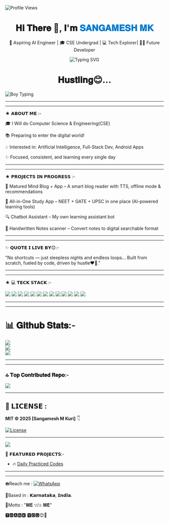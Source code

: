 ![Profile Views](https://komarev.com/ghpvc/?username=Sangamesh-star&color=red&style=flat-square)

<h1 align="center">𝐇𝐢 𝐓𝐡𝐞𝐫𝐞 👋, 𝐈'𝐦 <span style="color:#007acc">𝐒𝐀𝐍𝐆𝐀𝐌𝐄𝐒𝐇 𝐌𝐊</span></h1> <p align="center"> 🚀 Aspiring AI Engineer | 🎓 CSE Undergrad | 💻 Tech Explorer| 👨‍💻 Future Developer<br></p> <p align="center"> <img
src="https://readme-typing-svg.herokuapp.com?font=Fira+Code&duration=2000&pause=1000&center=true&width=435&lines=Learning+Python+%7C+AI+%7C+App+Dev;Never+stop+learning+%F0%9F%92%AA" alt="Typing SVG" /> </p> 


<h1 align="center">𝐇𝐮𝐬𝐭𝐥𝐢𝐧𝐠😊...</span></h1>

![Boy Typing](https://media.giphy.com/media/qgQUggAC3Pfv687qPC/giphy.gif)


---
___
★ 𝗔𝗕𝗢𝗨𝗧 𝗠𝗘 :-

🎓 I Will do Computer Science & Engineering(CSE)<br> 

📚 Preparing to enter the digital world! <br> 

💡 Interested in: Artificial Intelligence, Full-Stack Dev, Android Apps<br> 

✨ Focused, consistent, and learning every single day<br>

---
___
★ 𝗣𝗥𝗢𝗝𝗘𝗖𝗧𝗦 𝗜𝗡 𝗣𝗥𝗢𝗚𝗥𝗘𝗦𝗦 :-

🧠  Matured Mind Blog + App  – A smart blog reader with TTS, offline mode & recommendations  <br> 

📘   All-in-One Study App  – NEET + GATE + UPSC in one place (AI-powered learning tools)  <br> 

🔍  Chatbot Assistant – My own learning assistant bot  <br>  

📖   Handwritten Notes scanner – Convert notes to digital searchable format<br>

---
___

✨ 𝗤𝗨𝗢𝗧𝗘 𝗜 𝗟𝗜𝗩𝗘 𝗕𝗬😊:-

"No shortcuts — just sleepless nights and endless loops...
Built from scratch, fueled by code, driven by hustle❤️‍🔥."

---
___



★ 💻 𝗧𝗘𝗖𝗞 𝗦𝗧𝗔𝗖𝗞 :-

<p align="left">
  <!-- Programming Languages -->
  <img src="https://img.shields.io/badge/Python-3776AB?style=for-the-badge&logo=python&logoColor=white"/>
  <img src="https://img.shields.io/badge/C-00599C?style=for-the-badge&logo=c&logoColor=white"/>
  <img src="https://img.shields.io/badge/C++-00599C?style=for-the-badge&logo=c%2B%2B&logoColor=white"/>
  <img src="https://img.shields.io/badge/Java-007396?style=for-the-badge&logo=java&logoColor=white"/>
  <img src="https://img.shields.io/badge/JavaScript-F7DF1E?style=for-the-badge&logo=javascript&logoColor=black"/>

  <!-- DSA -->
  <img src="https://img.shields.io/badge/DSA-C,%20Java,%20JS-blue?style=for-the-badge"/>

  <!-- Frameworks & Tools -->
  <img src="https://img.shields.io/badge/Django-092E20?style=for-the-badge&logo=django&logoColor=white"/>
  <img src="https://img.shields.io/badge/GenAI-06B6D4?style=for-the-badge&logo=openai&logoColor=white"/>
  <img src="https://img.shields.io/badge/BCI(Brain_Computer_Interface)-4B0082?style=for-the-badge"/>
  <img src="https://img.shields.io/badge/AI-000000?style=for-the-badge&logo=artificial-intelligence&logoColor=white"/>
  <img src="https://img.shields.io/badge/ML-FF6F00?style=for-the-badge&logo=python&logoColor=white"/>
  <img src="https://img.shields.io/badge/Data%20Science-29465B?style=for-the-badge&logo=data&logoColor=white"/>

  <!-- Embedded Systems -->
  <img src="https://img.shields.io/badge/Arduino-00979D?style=for-the-badge&logo=arduino&logoColor=white"/>
</p>

---
___

# 📊 𝐆𝐢𝐭𝐡𝐮𝐛 𝐒𝐭𝐚𝐭𝐬:-
![](https://github-readme-stats.vercel.app/api?username=Sangamesh-star&theme=default&hide_border=true&include_all_commits=true&count_private=false)<br/>
![](https://nirzak-streak-stats.vercel.app/?user=Sangamesh-star&theme=default&hide_border=true)<br/>
![](https://github-readme-stats.vercel.app/api/top-langs/?username=Sangamesh-star&theme=default&hide_border=true&include_all_commits=true&count_private=false&layout=compact)

---
___

### 🔝 𝐓𝐨𝐩 𝐂𝐨𝐧𝐭𝐫𝐢𝐛𝐮𝐭𝐞𝐝 𝐑𝐞𝐩𝐨:-
![](https://github-contributor-stats.vercel.app/api?username=Sangamesh-star&limit=5&theme=dark&combine_all_yearly_contributions=true)

---

## 📜 𝗟𝗜𝗖𝗘𝗡𝗦𝗘 :  
**MIT © 2025 [Sangamesh M Kuri]**  👇


[![License](https://img.shields.io/badge/License-MIT-green.svg)](LICENSE.md)


___

[![](https://visitcount.itsvg.in/api?id=Sangamesh-star&icon=0&color=0)](https://visitcount.itsvg.in)

📌 𝗙𝗘𝗔𝗧𝗨𝗥𝗘𝗗 𝗣𝗥𝗢𝗝𝗘𝗖𝗧𝗦:-
- 🔥 [Daily Practiced Codes](https://github.com/sangamesh-star/Daily_practiced_codes.py) 


---
___

☎️Reach me : [![WhatsApp](https://img.shields.io/badge/Chat%10on-WhatsApp-25D366?style=for-the-badge&logo=whatsapp&logoColor=white)](https://wa.me/917019880436)

📍Based in : 𝗞𝗮𝗿𝗻𝗮𝘁𝗮𝗸𝗮, 𝗜𝗻𝗱𝗶𝗮.  

🧠Motto    : "𝐌𝐄 𝚟/𝚜 𝐌𝐄"

🆃︎🅷︎🅰︎🅽︎🅺︎ 🆈︎🅾︎🆄︎😊🙏

